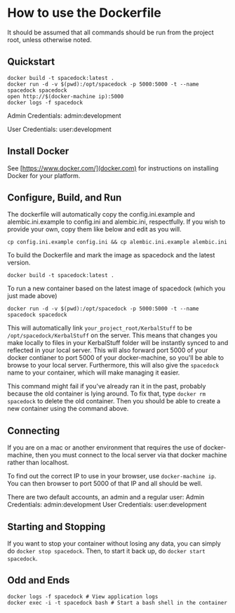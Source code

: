 # How to use the Dockerfile
It should be assumed that all commands should be run from the project root, unless otherwise noted.

## Quickstart
```
docker build -t spacedock:latest .
docker run -d -v $(pwd):/opt/spacedock -p 5000:5000 -t --name spacedock spacedock
open http://$(docker-machine ip):5000
docker logs -f spacedock
```
Admin Credentials: admin:development

User Credentials: user:development

## Install Docker
See [https://www.docker.com/](docker.com) for instructions on installing Docker for your platform.

## Configure, Build, and Run
The dockerfile will automatically copy the config.ini.example and alembic.ini.example to config.ini and alembic.ini, respectfully. If you wish to provide your own, copy them like below and edit as you will.
```
cp config.ini.example config.ini && cp alembic.ini.example alembic.ini
```

To build the Dockerfile and mark the image as spacedock and the latest version.
```
docker build -t spacedock:latest .
```

To run a new container based on the latest image of spacedock (which you just made above)
```
docker run -d -v $(pwd):/opt/spacedock -p 5000:5000 -t --name spacedock spacedock
```
This will automatically link ```your_project_root/KerbalStuff``` to be ```/opt/spacedock/KerbalStuff``` on the server.
This means that changes you make locally to files in your KerbalStuff folder will be instantly synced to and reflected in your local server.
This will also forward port 5000 of your docker contianer to port 5000 of your docker-machine, so you'll be able to browse to your local server.
Furthermore, this will also give the ```spacedock``` name to your container, which will make managing it easier.

This command might fail if you've already ran it in the past, probably because the old container is lying around. To fix that, type ```docker rm spacedock``` to delete the old container. Then you should be able to create a new container using the command above.

## Connecting
If you are on a mac or another environment that requires the use of docker-machine, then you must connect to the local server via that docker machine rather than localhost.

To find out the correct IP to use in your browser, use ```docker-machine ip```. You can then browser to port 5000 of that IP and all should be well.

There are two default accounts, an admin and a regular user:
Admin Credentials: admin:development
User Credentials: user:development

## Starting and Stopping
If you want to stop your container without losing any data, you can simply do ```docker stop spacedock```.
Then, to start it back up, do ```docker start spacedock```.

## Odd and Ends
```
docker logs -f spacedock # View application logs
docker exec -i -t spacedock bash # Start a bash shell in the container
```

